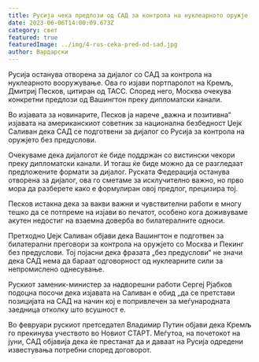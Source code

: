 ```yaml
---
title: Русија чека предлози од САД за контрола на нуклеарното оружје
date: 2023-06-06T14:00:09.673Z
category: свет
featured: true
featuredImage: ../img/4-rus-ceka-pred-od-sad.jpg
author: Вардарски
---
```

Русија останува отворена за дијалог со САД за контрола на нуклеарното вооружување. Ова го изјави портпаролот на Кремљ, Дмитриј Песков, цитиран од ТАСС. Според него, Москва очекува конкретни предлози од Вашингтон преку дипломатски канали.

Во изјавата за новинарите, Песков ја нарече „важна и позитивна“ изјавата на американскиот советник за национална безбедност Џејк Саливан дека САД се подготвени за дијалог со Русија за контрола на оружјето без предуслови.

Очекуваме дека дијалогот ќе биде поддржан со вистински чекори преку дипломатски канали. И тогаш ќе биде можно да се разгледаат предложените формати за дијалог. Руската Федерација останува отворена за дијалог, ова го сметаме за исклучително важно, но прво мора да разберете како е формулиран овој предлог, прецизира тој.

Песков истакна дека за вакви важни и чувствителни работи е многу тешко да се потпреме на изјави во печатот, особено кога доживуваме акутен недостиг на взаемна доверба во билатералните односи.

Претходно Џејк Саливан објави дека Вашингтон е подготвен за билатерални преговори за контрола на оружјето со Москва и Пекинг без предуслови. Тој појасни дека фразата „без предуслови“ не значи дека САД нема да бараат одговорност од нуклеарните сили за непромислено однесување.

Рускиот заменик-министер за надворешни работи Сергеј Рјабков подоцна посочи дека изјавата на Саливан е обид „да се претстави позицијата на САД на начин кој е попривлечен за меѓународната заедница отколку што всушност е.

Во февруари рускиот претседател Владимир Путин објави дека Кремљ го прекинува учеството во Новиот СТАРТ. Меѓутоа, на почетокот на јуни, САД објавија дека ќе престанат да и даваат на Русија одредени известувања потребни според договорот.